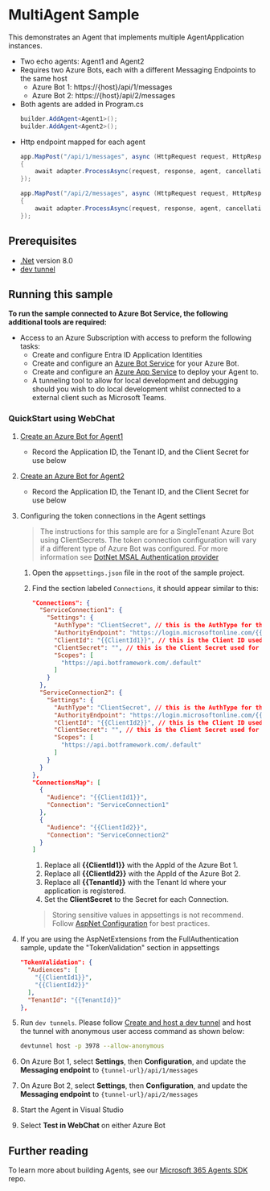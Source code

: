﻿# MultiAgent Sample

This demonstrates an Agent that implements multiple AgentApplication instances.

- Two echo agents:  Agent1 and Agent2
- Requires two Azure Bots, each with a different Messaging Endpoints to the same host
  - Azure Bot 1: https://{host}/api/1/messages
  - Azure Bot 2: https://{host}/api/2/messages
- Both agents are added in Program.cs
  ```csharp
  builder.AddAgent<Agent1>();
  builder.AddAgent<Agent2>();
  ``` 
- Http endpoint mapped for each agent
  ```csharp
  app.MapPost("/api/1/messages", async (HttpRequest request, HttpResponse response, IAgentHttpAdapter adapter, Agent1 agent, CancellationToken cancellationToken) =>
  {
      await adapter.ProcessAsync(request, response, agent, cancellationToken);
  });

  app.MapPost("/api/2/messages", async (HttpRequest request, HttpResponse response, IAgentHttpAdapter adapter, Agent2 agent, CancellationToken cancellationToken) =>
  {
      await adapter.ProcessAsync(request, response, agent, cancellationToken);
  });
  ``` 

## Prerequisites

- [.Net](https://dotnet.microsoft.com/en-us/download/dotnet/8.0) version 8.0
- [dev tunnel](https://learn.microsoft.com/en-us/azure/developer/dev-tunnels/get-started?tabs=windows)

## Running this sample

**To run the sample connected to Azure Bot Service, the following additional tools are required:**

- Access to an Azure Subscription with access to preform the following tasks:
    - Create and configure Entra ID Application Identities
    - Create and configure an [Azure Bot Service](https://aka.ms/AgentsSDK-CreateBot) for your Azure Bot.
    - Create and configure an [Azure App Service](https://learn.microsoft.com/azure/app-service/) to deploy your Agent to.
    - A tunneling tool to allow for local development and debugging should you wish to do local development whilst connected to a external client such as Microsoft Teams.

### QuickStart using WebChat

1. [Create an Azure Bot for Agent1](https://aka.ms/AgentsSDK-CreateBot)
   - Record the Application ID, the Tenant ID, and the Client Secret for use below

1. [Create an Azure Bot for Agent2](https://aka.ms/AgentsSDK-CreateBot)
   - Record the Application ID, the Tenant ID, and the Client Secret for use below

1. Configuring the token connections in the Agent settings
   > The instructions for this sample are for a SingleTenant Azure Bot using ClientSecrets.  The token connection configuration will vary if a different type of Azure Bot was configured.  For more information see [DotNet MSAL Authentication provider](https://aka.ms/AgentsSDK-DotNetMSALAuth)

   1. Open the `appsettings.json` file in the root of the sample project.

   1. Find the section labeled `Connections`,  it should appear similar to this:

      ```json
      "Connections": {
        "ServiceConnection1": {
          "Settings": {
            "AuthType": "ClientSecret", // this is the AuthType for the connection, valid values can be found in Microsoft.Agents.Authentication.Msal.Model.AuthTypes.  The default is ClientSecret.
            "AuthorityEndpoint": "https://login.microsoftonline.com/{{TenantId}}",
            "ClientId": "{{ClientId1}}", // this is the Client ID used for the connection.
            "ClientSecret": "", // this is the Client Secret used for the connection.
            "Scopes": [
              "https://api.botframework.com/.default"
            ]
          }
        },
        "ServiceConnection2": {
          "Settings": {
            "AuthType": "ClientSecret", // this is the AuthType for the connection, valid values can be found in Microsoft.Agents.Authentication.Msal.Model.AuthTypes.  The default is ClientSecret.
            "AuthorityEndpoint": "https://login.microsoftonline.com/{{TenantId}}",
            "ClientId": "{{ClientId2}}", // this is the Client ID used for the connection.
            "ClientSecret": "", // this is the Client Secret used for the connection.
            "Scopes": [
              "https://api.botframework.com/.default"
            ]
          }
        }
      },
      "ConnectionsMap": [
        {
          "Audience": "{{ClientId1}}",
          "Connection": "ServiceConnection1"
        },
        {
          "Audience": "{{ClientId2}}",
          "Connection": "ServiceConnection2"
        }
      ] 
      ```

      1. Replace all **{{ClientId1}}** with the AppId of the Azure Bot 1.
      1. Replace all **{{ClientId2}}** with the AppId of the Azure Bot 2.
      1. Replace all **{{TenantId}}** with the Tenant Id where your application is registered.
      1. Set the **ClientSecret** to the Secret for each Connection.
      
      > Storing sensitive values in appsettings is not recommend.  Follow [AspNet Configuration](https://learn.microsoft.com/en-us/aspnet/core/fundamentals/configuration/?view=aspnetcore-9.0) for best practices.

1. If you are using the AspNetExtensions from the FullAuthentication sample, update the "TokenValidation" section in appsettings
   ```json
   "TokenValidation": {
     "Audiences": [
       "{{ClientId1}}",
       "{{ClientId2}}"
     ],
     "TenantId": "{{TenantId}}"
   },
   ``` 

1. Run `dev tunnels`. Please follow [Create and host a dev tunnel](https://learn.microsoft.com/en-us/azure/developer/dev-tunnels/get-started?tabs=windows) and host the tunnel with anonymous user access command as shown below:

   ```bash
   devtunnel host -p 3978 --allow-anonymous
   ```

1. On Azure Bot 1, select **Settings**, then **Configuration**, and update the **Messaging endpoint** to `{tunnel-url}/api/1/messages`

1. On Azure Bot 2, select **Settings**, then **Configuration**, and update the **Messaging endpoint** to `{tunnel-url}/api/2/messages`

1. Start the Agent in Visual Studio

1. Select **Test in WebChat** on either Azure Bot


## Further reading
To learn more about building Agents, see our [Microsoft 365 Agents SDK](https://github.com/microsoft/agents) repo.